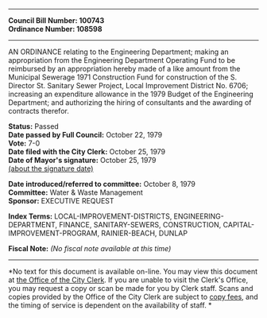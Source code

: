 * * * * *  
  
**Council Bill Number: [](#h0)[](#h2)100743**   
**Ordinance Number: 108598**  
  
* * * * *  
  
AN ORDINANCE relating to the Engineering Department; making an appropriation from the Engineering Department Operating Fund to be reimbursed by an appropriation hereby made of a like amount from the Municipal Sewerage 1971 Construction Fund for construction of the S. Director St. Sanitary Sewer Project, Local Improvement District No. 6706; increasing an expenditure allowance in the 1979 Budget of the Engineering Department; and authorizing the hiring of consultants and the awarding of contracts therefor.  
  
**Status:** Passed   
**Date passed by Full Council:** October 22, 1979   
**Vote:** 7-0   
**Date filed with the City Clerk:** October 25, 1979   
**Date of Mayor's signature:** October 25, 1979   
[(about the signature date)](/~public/approvaldate.htm)   
  
  
**Date introduced/referred to committee:** October 8, 1979   
**Committee:** Water & Waste Management   
**Sponsor:** EXECUTIVE REQUEST   
  
**Index Terms:** LOCAL-IMPROVEMENT-DISTRICTS, ENGINEERING-DEPARTMENT, FINANCE, SANITARY-SEWERS, CONSTRUCTION, CAPITAL-IMPROVEMENT-PROGRAM, RAINIER-BEACH, DUNLAP  
  
**Fiscal Note:** *(No fiscal note available at this time)*  
  
* * * * *  
  
*No text for this document is available on-line. You may view this document at [the Office of the City Clerk](http://www.seattle.gov/leg/clerk/contactUs.htm). If you are unable to visit the Clerk's Office, you may request a copy or scan be made for you by Clerk staff. Scans and copies provided by the Office of the City Clerk are subject to [copy fees](http://clerk.seattle.gov/~public/clerkfees.htm), and the timing of service is dependent on the availability of staff. *  
  
  
